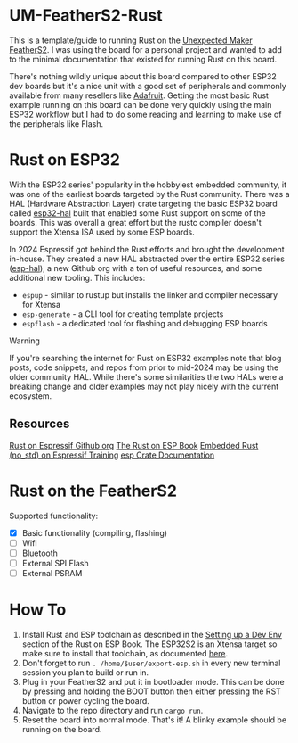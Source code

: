 # UM-FeatherS2-Rust
This is a template/guide to running Rust on the [Unexpected Maker](https://unexpectedmaker.com/) [FeatherS2](https://feathers2.io/). I was using the board for a personal project and wanted to add to the minimal documentation that existed for running Rust on this board.

There's nothing wildly unique about this board compared to other ESP32 dev boards but it's a nice unit with a good set of peripherals and commonly available from many resellers like [Adafruit](https://www.adafruit.com/product/4769). Getting the most basic Rust example running on this board can be done very quickly using the main ESP32 workflow but I had to do some reading and learning to make use of the peripherals like Flash.

# Rust on ESP32

With the ESP32 series' popularity in the hobbyiest embedded community, it was one of the earliest boards targeted by the Rust community. There was a HAL (Hardware Abstraction Layer) crate targeting the basic ESP32 board called [esp32-hal](https://crates.io/crates/esp32-hal) built that enabled some Rust support on some of the boards. This was overall a great effort but the rustc compiler doesn't support the Xtensa ISA used by some ESP boards.

In 2024 Espressif got behind the Rust efforts and brought the development in-house. They created a new HAL abstracted over the entire ESP32 series ([esp-hal](https://github.com/esp-rs/esp-hal)), a new Github org with a ton of useful resources, and some additional new tooling. This includes:

* `espup` - similar to rustup but installs the linker and compiler necessary for Xtensa
* `esp-generate` - a CLI tool for creating template projects
* `espflash` - a dedicated tool for flashing and debugging ESP boards

> [!WARNING]
> If you're searching the internet for Rust on ESP32 examples note that blog posts, code snippets, and repos from prior to mid-2024 may be using the older community HAL. While there's some similarities the two HALs were a breaking change and older examples may not play nicely with the current ecosystem.

## Resources
[Rust on Espressif Github org](https://github.com/esp-rs)
[The Rust on ESP Book](https://docs.espressif.com/projects/rust/book/)
[Embedded Rust (no_std) on Espressif Training](https://docs.espressif.com/projects/rust/no_std-training/)
[esp Crate Documentation](https://docs.espressif.com/projects/rust/)

# Rust on the FeatherS2

Supported functionality:
- [x] Basic functionality (compiling, flashing)
- [ ] Wifi
- [ ] Bluetooth
- [ ] External SPI Flash
- [ ] External PSRAM

# How To
1. Install Rust and ESP toolchain as described in the [Setting up a Dev Env](https://docs.espressif.com/projects/rust/book/installation/index.html) section of the Rust on ESP Book. The ESP32S2 is an Xtensa target so make sure to install that toolchain, as documented [here](https://docs.espressif.com/projects/rust/book/installation/riscv-and-xtensa.html).
2. Don't forget to run `. /home/$user/export-esp.sh` in every new terminal session you plan to build or run in.
3. Plug in your FeatherS2 and put it in bootloader mode. This can be done by pressing and holding the BOOT button then either pressing the RST button or power cycling the board.
4. Navigate to the repo directory and run `cargo run`.
5. Reset the board into normal mode. That's it! A blinky example should be running on the board.
